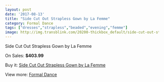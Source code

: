 ```yaml
---
layout: post
date: '2017-08-13'
title: "Side Cut Out Strapless Gown by La Femme"
category: Formal Dance
tags: ["dresses","strapless","beaded","evening","femme"]
image: http://img.transblink.com/20200-thickbox_default/side-cut-out-strapless-gown-by-la-femme.jpg
---
```

Side Cut Out Strapless Gown by La Femme

On Sales: **$403.99**
<a href="https://www.transblink.com/en/formal-dance/6369-side-cut-out-strapless-gown-by-la-femme.html"><amp-img layout="responsive" width="600" height="600" src="//img.transblink.com/20200-thickbox_default/side-cut-out-strapless-gown-by-la-femme.jpg" alt="Side Cut Out Strapless Gown by La Femme 0" /></a>
<a href="https://www.transblink.com/en/formal-dance/6369-side-cut-out-strapless-gown-by-la-femme.html"><amp-img layout="responsive" width="600" height="600" src="//img.transblink.com/20202-thickbox_default/side-cut-out-strapless-gown-by-la-femme.jpg" alt="Side Cut Out Strapless Gown by La Femme 1" /></a>
<a href="https://www.transblink.com/en/formal-dance/6369-side-cut-out-strapless-gown-by-la-femme.html"><amp-img layout="responsive" width="600" height="600" src="//img.transblink.com/20201-thickbox_default/side-cut-out-strapless-gown-by-la-femme.jpg" alt="Side Cut Out Strapless Gown by La Femme 2" /></a>

Buy it: [Side Cut Out Strapless Gown by La Femme](https://www.transblink.com/en/formal-dance/6369-side-cut-out-strapless-gown-by-la-femme.html "Side Cut Out Strapless Gown by La Femme")

View more: [Formal Dance](https://www.transblink.com/en/6-formal-dance "Formal Dance")